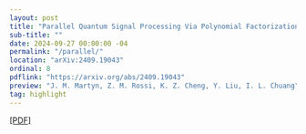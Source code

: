 ```yaml
---
layout: post
title: "Parallel Quantum Signal Processing Via Polynomial Factorization"
sub-title: ""
date: 2024-09-27 00:00:00 -04
permalink: "/parallel/"
location: "arXiv:2409.19043"
ordinal: 8
pdflink: "https://arxiv.org/abs/2409.19043"
preview: "J. M. Martyn, Z. M. Rossi, K. Z. Cheng, Y. Liu, I. L. Chuang"
tag: highlight
---
```

[\[PDF\]](https://arxiv.org/pdf/2409.19043)
